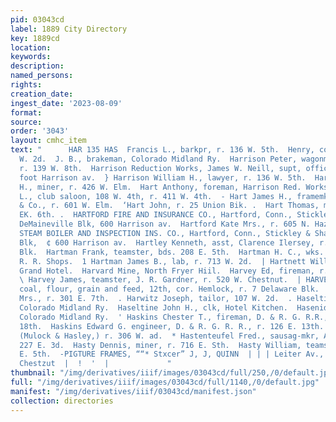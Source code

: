 ```yaml
---
pid: 03043cd
label: 1889 City Directory
key: 1889cd
location: 
keywords: 
description: 
named_persons: 
rights: 
creation_date: 
ingest_date: '2023-08-09'
format: 
source: 
order: '3043'
layout: cmhc_item
text: "      HAR 135 HAS  Francis L., barkpr, r. 136 W. 5th.  Henry, cook, r. 125
  W. 2d.  J. B., brakeman, Colorado Midland Ry.  Harrison Peter, wagonmkr, D. F. Bressette,
  r. 139 W. 8th.  Harrison Reduction Works, James W. Neill, supt, office and works,
  foot Harrison av.  } Harrison William H., lawyer, r. 136 W. 5th.  Harrison William
  H., miner, r. 426 W. Elm.  Hart Anthony, foreman, Harrison Red. Works.  Hart Frank
  L., club saloon, 108 W. 4th, r. 411 W. 4th.  - Hart James H., framemkr, John Nowland
  & Co., r. 601 W. Elm.  ‘Hart John, r. 25 Union Bik. .  Hart Thomas, miner, r. 712
  EK. 6th. .  HARTFORD FIRE AND INSURANCE CO., Hartford, Conn., Stickley & Shaw, agts,
  DeMaineville Blk, 600 Harrison av.  Hartford Kate Mrs., r. 605 N. Hazel.  HARTFORD
  STEAM BOILER AND INSPECTION INS. CO., Hartford, Conn., Stickley & Shaw, agts, DeMaineville
  Blk,  ¢ 600 Harrison av.  Hartley Kenneth, asst, Clarence Ilersey, r. 7 Chicago
  Blk.  Hartman Frank, teamster, bds. 208 E. 5th.  Hartman H. C., wks. D. & R. G.
  R. R. Shops.  1 Hartman James B., lab, r. 713 W. 2d.  | Hartnett William, lab, r.
  Grand Hotel.  Harvard Mine, North Fryer Hiil.  Harvey Ed, fireman, r. 227 E. 8th.
  \ Harvey James, teamster, J. R. Gardner, r. 520 W. Chestnut.  | HARVEY JOHN, Canon
  coal, flour, grain and feed, 12th, cor. Hemlock, r. 7 Delaware Blk.  ' Harvey Mary
  Mrs., r. 301 E. 7th.  . Harwitz Joseph, tailor, 107 W. 2d.  . Haseltine H. » brakeman,
  Colorado Midland Ry.  Haseltine John H., clk, Hotel Kitchen.  Hasenidt F., car penter,
  Colorado Midland Ry.  ' Haskins Chester T., fireman, D. & R. G. R.R., r. 126 E.
  18th.  Haskins Edward G. engineer, D. & R. G. R. R., r. 126 E. 13th.  ' Hasley Henry,
  (Mulock & Hasley,) r. 306 W. ad.  * Hastenteufel Fred., sausag-mkr, Adolph Lilie,
  227 E. 3d.  Hasty Dennis, miner, r. 716 E. Sth.  Hasty William, teamster, r. 716
  E. 5th.  -PIGTURE FRAMES, ““* Stxcer” J, J, QUINN  | | | Leiter Av., cors. Elm &
  Chestzut  |  !  '  |             "
thumbnail: "/img/derivatives/iiif/images/03043cd/full/250,/0/default.jpg"
full: "/img/derivatives/iiif/images/03043cd/full/1140,/0/default.jpg"
manifest: "/img/derivatives/iiif/03043cd/manifest.json"
collection: directories
---
```

